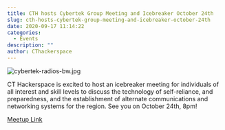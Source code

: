 ```yaml
---
title: CTH hosts Cybertek Group Meeting and Icebreaker October 24th
slug: cth-hosts-cybertek-group-meeting-and-icebreaker-october-24th
date: 2020-09-17 11:14:22
categories:
  - Events
description: ""
author: CThackerspace
---
```



![cybertek-radios-bw.jpg](/uploads/2020/09/cybertek-radios-bw.jpg)

CT Hackerspace is excited to host an icebreaker meeting for individuals of all interest and skill levels to discuss the technology of self-reliance, and preparedness, and the establishment of alternate communications and networking systems for the region. See you on October 24th, 8pm!

[Meetup Link](https://www.meetup.com/CT-Hackerspace/events/273321835)
